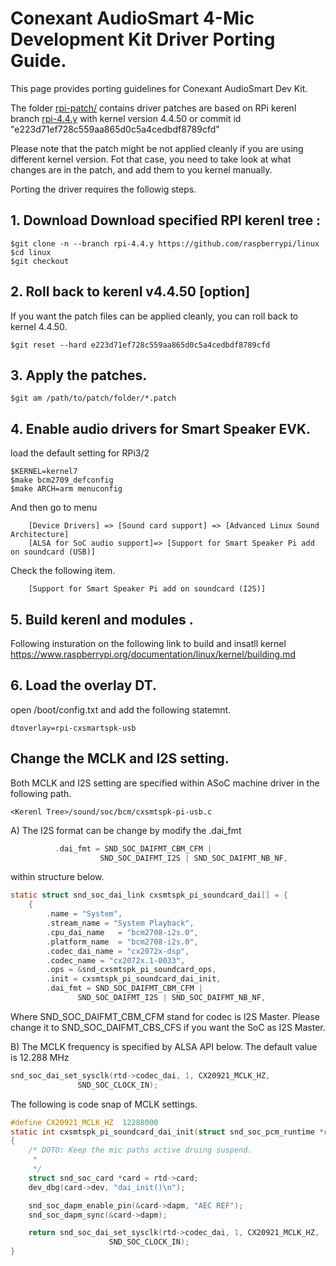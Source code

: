 # Conexant AudioSmart 4-Mic Development Kit Driver Porting Guide.

This page provides porting guidelines for Conexant AudioSmart Dev Kit.  

The folder [rpi-patch/](https://github.com/conexant/driverpatch/tree/master/rpi-patch) contains driver patches are based on RPi kerenl branch [rpi-4.4.y](https://github.com/raspberrypi/linux/tree/rpi-4.4.y) with kernel version 4.4.50 or commit id "e223d71ef728c559aa865d0c5a4cedbdf8789cfd"

Please note that the patch might be not applied cleanly if you are using different kernel version. Fot that case, you need to take look at what changes are in the patch, and add them to you kernel manually.

Porting the driver requires the followig steps. 

## 1. Download Download specified RPI kerenl tree :

```
$git clone -n --branch rpi-4.4.y https://github.com/raspberrypi/linux
$cd linux
$git checkout
```

## 2. Roll back to kerenl v4.4.50 [option]

If you want the patch files can be applied cleanly, you can roll back to kernel 4.4.50.
```
$git reset --hard e223d71ef728c559aa865d0c5a4cedbdf8789cfd
```	
## 3. Apply the patches.

```
$git am /path/to/patch/folder/*.patch
```

## 4. Enable audio drivers for Smart Speaker EVK.

load the default setting for RPi3/2
  
```
$KERNEL=kernel7
$make bcm2709_defconfig
$make ARCH=arm menuconfig
```
And then go to menu
```
	[Device Drivers] => [Sound card support] => [Advanced Linux Sound Architecture]
	[ALSA for SoC audio support]=> [Support for Smart Speaker Pi add on soundcard (USB)]
```
Check the following item.
```
	[Support for Smart Speaker Pi add on soundcard (I2S)]
```
## 5. Build kerenl and modules .

Following insturation on the following link to build and insatll kernel
https://www.raspberrypi.org/documentation/linux/kernel/building.md

## 6. Load the overlay DT.

open /boot/config.txt and add the following statemnt.

```
dtoverlay=rpi-cxsmartspk-usb
```


## Change the MCLK and I2S setting.
Both MCLK and I2S setting are specified within ASoC machine driver in the
following path.

```
<Kerenl Tree>/sound/soc/bcm/cxsmtspk-pi-usb.c
```

A) The I2S format can be change by modify the .dai_fmt

```c
          .dai_fmt = SND_SOC_DAIFMT_CBM_CFM |                             
                    SND_SOC_DAIFMT_I2S | SND_SOC_DAIFMT_NB_NF, 
```	
within structure below.

```c
static struct snd_soc_dai_link cxsmtspk_pi_soundcard_dai[] = {                  
	{                                                                       
		.name = "System",                                               
		.stream_name = "System Playback",                               
		.cpu_dai_name   = "bcm2708-i2s.0",                              
		.platform_name  = "bcm2708-i2s.0",                              
		.codec_dai_name = "cx2072x-dsp",                                
		.codec_name = "cx2072x.1-0033",                                 
		.ops = &snd_cxsmtspk_pi_soundcard_ops,                          
		.init = cxsmtspk_pi_soundcard_dai_init,                         
		.dai_fmt = SND_SOC_DAIFMT_CBM_CFM |                             
			   SND_SOC_DAIFMT_I2S | SND_SOC_DAIFMT_NB_NF, 
```
	
Where SND_SOC_DAIFMT_CBM_CFM stand for codec is I2S Master. 
Please change it to SND_SOC_DAIFMT_CBS_CFS if you want the SoC as I2S
Master.
	
							
B) The MCLK frequency is specified by ALSA API below. The default value is
    12.288 MHz 

```c
snd_soc_dai_set_sysclk(rtd->codec_dai, 1, CX20921_MCLK_HZ,       
		       SND_SOC_CLOCK_IN);                                              
```				
The following is code snap of MCLK settings.

```c
#define CX20921_MCLK_HZ  12288000   
static int cxsmtspk_pi_soundcard_dai_init(struct snd_soc_pcm_runtime *rtd)      
{                                                                               
	/* DOTO: Keep the mic paths active druing suspend.                      
	 *                                                                      
	 */                                                                     
	struct snd_soc_card *card = rtd->card;                                  
	dev_dbg(card->dev, "dai_init()\n");                                     

	snd_soc_dapm_enable_pin(&card->dapm, "AEC REF");                        
	snd_soc_dapm_sync(&card->dapm);                                         

	return snd_soc_dai_set_sysclk(rtd->codec_dai, 1, CX20921_MCLK_HZ,       
				      SND_SOC_CLOCK_IN);                                              
}                                                  
```

